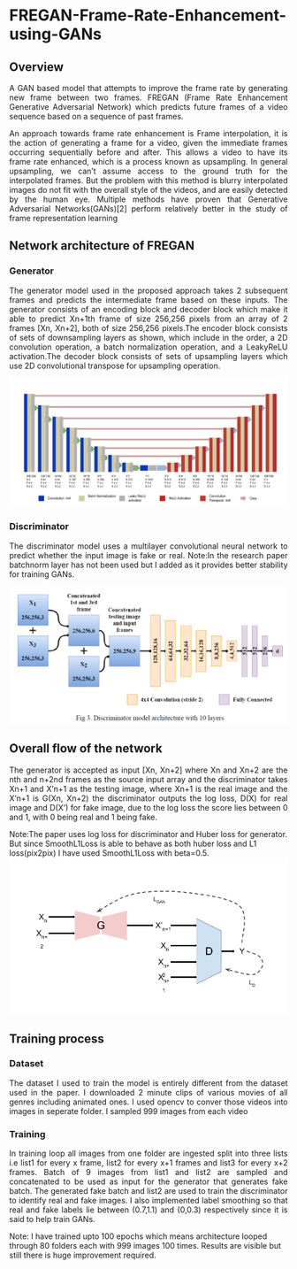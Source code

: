 # FREGAN-Frame-Rate-Enhancement-using-GANs 

## Overview
<p align="justify">
A GAN based model that attempts to improve the frame rate by generating new frame between two frames. FREGAN (Frame Rate Enhancement Generative Adversarial Network) which predicts future frames of a video sequence based on a sequence of past frames.
</p>
<p align="justify">
An approach towards frame rate enhancement is Frame interpolation, it is the action of generating a frame for a video, given the immediate frames occurring sequentially before and after. This allows a video to have its frame rate enhanced, which is a process known as upsampling. In general upsampling, we can’t assume access to the ground truth for the interpolated frames. But the problem with this method is blurry interpolated images do not fit with the overall style of the videos, and are easily detected by the human eye. Multiple methods have proven that Generative Adversarial Networks(GANs)[2] perform relatively better in the study of frame representation learning
</p>

<!-------Network architecture of FREGAN-------->
## Network architecture of FREGAN ##


### Generator
<p align="justify">
The generator model used in the proposed approach takes 2 subsequent frames and predicts the intermediate frame based on these inputs. The generator consists of an
encoding block and decoder block which make it able to predict Xn+1th frame of size 256,256 pixels from an array of 2 frames [Xn, Xn+2], both of size 256,256 pixels.The encoder block consists of sets of downsampling layers as shown, which include in the order, a 2D convolution operation, a batch normalization operation, and a LeakyReLU activation.The decoder block consists of sets of upsampling layers which use 2D convolutional transpose for upsampling operation.

![Generator Architecture](https://github.com/naveenrb19/FREGAN-Frame-Rate-Enhancement-using-GANs/blob/main/Images/FREGAN_gen.PNG)
</p>

### Discriminator
<p align="justify">
The discriminator model uses a multilayer convolutional neural network to predict whether the input image is fake or real.
Note:In the research paper batchnorm layer has not been used but I added as it provides better stability for training GANs.

![Discriminator Architecture](https://github.com/naveenrb19/FREGAN-Frame-Rate-Enhancement-using-GANs/blob/main/Images/FREGAN_disc.PNG)
</p>

<!--------------->
## Overall flow of the network 
<p align="justify">
The generator is accepted as input [Xn, Xn+2] where Xn and Xn+2 are the nth and n+2nd
frames as the source input array and the discriminator takes Xn+1 and X’n+1 as the
testing image, where Xn+1 is the real image and the X’n+1 is G(Xn, Xn+2) the
discriminator outputs the log loss, D(X) for real image and D(X’) for fake image, due to
the log loss the score lies between 0 and 1, with 0 being real and 1 being fake.

Note:The paper uses log loss for discriminator and Huber loss for generator. But since SmoothL1Loss is able to behave as both huber loss and L1 loss(pix2pix) I have used SmoothL1Loss with beta=0.5.
![ Overall flow of the network](https://github.com/naveenrb19/FREGAN-Frame-Rate-Enhancement-using-GANs/blob/main/Images/FREGAN_overall_flow.PNG)
</p>

<!-------------------->
## Training process

### Dataset
<p align="justify">
  The dataset I used to train the model is entirely different from the dataset used in the paper. I downloaded 2 minute clips of various movies of all genres including animated ones. I used opencv to conver those videos into images in seperate folder. I sampled 999 images from each video 
</p>

### Training
<p align="justify">
 In training loop all images from one folder are ingested split into three lists i.e list1 for every x frame, list2 for every x+1 frames and list3 for every x+2 frames. Batch of 9 images from list1 and list2 are sampled and concatenated to be used as input for the generator that generates fake batch. The generated fake batch and list2 are used to train the discriminator to identify real and fake images. I also implemented label smoothing so that real and fake labels lie between (0.7,1.1) and (0,0.3) respectively since it is said to help train GANs.
  
  
Note: I have trained upto 100 epochs which means architecture looped through 80 folders each with 999 images 100 times. Results are visible but still there is huge improvement required.  
 </p>








